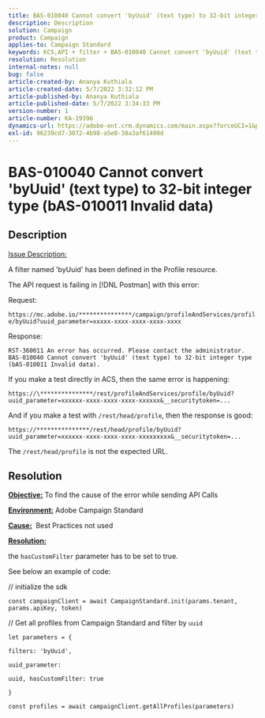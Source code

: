 ```yaml
---
title: BAS-010040 Cannot convert 'byUuid' (text type) to 32-bit integer type (bAS-010011 Invalid data)
description: Description
solution: Campaign
product: Campaign
applies-to: Campaign Standard
keywords: KCS,API + filter + BAS-010040 Cannot convert 'byUuid' (text type) to 32-bit integer type (bAS-010011 Invalid data)
resolution: Resolution
internal-notes: null
bug: false
article-created-by: Ananya Kuthiala
article-created-date: 5/7/2022 3:32:12 PM
article-published-by: Ananya Kuthiala
article-published-date: 5/7/2022 3:34:33 PM
version-number: 1
article-number: KA-19396
dynamics-url: https://adobe-ent.crm.dynamics.com/main.aspx?forceUCI=1&pagetype=entityrecord&etn=knowledgearticle&id=6bbfd5d7-1ace-ec11-a7b5-0022480a8e40
exl-id: 96239cd7-3072-4b98-a5e0-38a3af61400d
---
```

# BAS-010040 Cannot convert 'byUuid' (text type) to 32-bit integer type (bAS-010011 Invalid data)

## Description


<u>Issue Description:</u>

A filter named 'byUuid' has been defined in the Profile resource.

The API request is failing in [!DNL Postman] with this error:

Request: 

`https://mc.adobe.io/***************/campaign/profileAndServices/profile/byUuid?uuid_parameter=xxxxx-xxxx-xxxx-xxxx-xxxx`

Response:

`RST-360011 An error has occurred. Please contact the administrator.
 BAS-010040 Cannot convert 'byUuid' (text type) to 32-bit integer type (bAS-010011 Invalid data).`

If you make a test directly in ACS, then the same error is happening:

 `https://\***************/rest/profileAndServices/profile/byUuid?uuid_parameter=xxxxxx-xxxx-xxxx-xxxx-xxxxxx&__securitytoken=...`

And if you make a test with `/rest/head/profile`, then the response is good:

 `https://***************/rest/head/profile/byUuid?uuid_parameter=xxxxxx-xxxx-xxxx-xxxx-xxxxxxxxx&__securitytoken=...`

The `/rest/head/profile` is not the expected URL.


## Resolution


<b><u>Objective:</u></b> To find the cause of the error while sending API Calls

<b><u>Environment:</u></b> Adobe Campaign Standard

<b><u>Cause:</u></b>  Best Practices not used

<b><u>Resolution:</u></b>



the `hasCustomFilter` parameter has to be set to true.

See below an example of code:

// initialize the sdk

`const campaignClient = await CampaignStandard.init(params.tenant, params.apiKey, token)`

// Get all profiles from Campaign Standard and filter by `uuid`

```
let parameters = {

filters: 'byUuid',

uuid_parameter:

uuid, hasCustomFilter: true

}

const profiles = await campaignClient.getAllProfiles(parameters)
```
